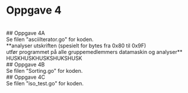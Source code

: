 <!DOCTYPE html>

# Oppgave 4 
<br>
## Oppgave 4A
<br>
Se filen "asciiIterator.go" for koden.
<br>
**analyser utskriften (spesielt for bytes fra 0x80 til 0x9F)<br>
utfør programmet på alle gruppemedlemmers datamaskin og analyser** HUSKHUSKHUSKSHUKSHUSK
<br>
## Oppgave 4B
<br> Se filen "Sorting.go" for koden. <br>
## Oppgave 4C
<br>
Se filen "iso_test.go" for koden.

</body>
</html>
